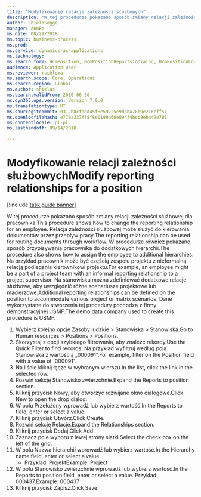 ```yaml
--- 
title: "Modyfikowanie relacji zależności służbowych"
description: "W tej procedurze pokazano sposób zmiany relacji zależności służbowej dla pracownika."
author: ShielaSogge
manager: AnnBe
ms.date: 08/29/2018
ms.topic: business-process
ms.prod: 
ms.service: dynamics-ax-applications
ms.technology: 
ms.search.form: HcmPosition, HcmPositionReportsToDialog, HcmPositionLookup
audience: Application User
ms.reviewer: rschloma
ms.search.scope: Core, Operations
ms.search.region: Global
ms.author: shielas
ms.search.validFrom: 2016-06-30
ms.dyn365.ops.version: Version 7.0.0
ms.translationtype: HT
ms.sourcegitcommit: 0312b8cfadd45f8e59225e9daba78b9e216cff51
ms.openlocfilehash: e779a337ff8f8e0199a60e094f4bec9eba49e701
ms.contentlocale: pl-pl
ms.lasthandoff: 09/14/2018

---
```

# <a name="modify-reporting-relationships-for-a-position"></a><span data-ttu-id="fe41b-103">Modyfikowanie relacji zależności służbowych</span><span class="sxs-lookup"><span data-stu-id="fe41b-103">Modify reporting relationships for a position</span></span>

[!include [task guide banner](../../includes/task-guide-banner.md)]

<span data-ttu-id="fe41b-104">W tej procedurze pokazano sposób zmiany relacji zależności służbowej dla pracownika.</span><span class="sxs-lookup"><span data-stu-id="fe41b-104">This procedure shows how to change the reporting relationship for an employee.</span></span> <span data-ttu-id="fe41b-105">Relacja zależności służbowej może służyć do kierowania dokumentów przez przepływ pracy.</span><span class="sxs-lookup"><span data-stu-id="fe41b-105">The reporting relationship can be used for routing documents through workflow.</span></span> <span data-ttu-id="fe41b-106">W procedurze również pokazano sposób przypisywania pracownika do dodatkowych hierarchii.</span><span class="sxs-lookup"><span data-stu-id="fe41b-106">The procedure also shows how to assign the employee to additional hierarchies.</span></span> <span data-ttu-id="fe41b-107">Na przykład pracownik może być częścią zespołu projektu z nieformalną relacją podlegania kierownikowi projektu.</span><span class="sxs-lookup"><span data-stu-id="fe41b-107">For example, an employee might be a part of a project team with an informal reporting relationship to a project supervisor.</span></span> <span data-ttu-id="fe41b-108">Na stanowisku można zdefiniować dodatkowe relacje służbowe, aby uwzględnić różne scenariusze projektowe lub macierzowe.</span><span class="sxs-lookup"><span data-stu-id="fe41b-108">Additional reporting relationships can be defined on the position to accommodate various project or matrix scenarios.</span></span> <span data-ttu-id="fe41b-109">Dane wykorzystane do stworzenia tej procedury pochodzą z firmy demonstracyjnej USMF.</span><span class="sxs-lookup"><span data-stu-id="fe41b-109">The demo data company used to create this procedure is USMF.</span></span>

1. <span data-ttu-id="fe41b-110">Wybierz kolejno opcje Zasoby ludzkie > Stanowiska > Stanowiska.</span><span class="sxs-lookup"><span data-stu-id="fe41b-110">Go to Human resources > Positions > Positions.</span></span>
2. <span data-ttu-id="fe41b-111">Skorzystaj z opcji szybkiego filtrowania, aby znaleźć rekordy.</span><span class="sxs-lookup"><span data-stu-id="fe41b-111">Use the Quick Filter to find records.</span></span> <span data-ttu-id="fe41b-112">Na przykład wyfiltruj według pola Stanowiska z wartością „000091”.</span><span class="sxs-lookup"><span data-stu-id="fe41b-112">For example, filter on the Position field with a value of '000091'.</span></span>
3. <span data-ttu-id="fe41b-113">Na liście kliknij łącze w wybranym wierszu.</span><span class="sxs-lookup"><span data-stu-id="fe41b-113">In the list, click the link in the selected row.</span></span>
4. <span data-ttu-id="fe41b-114">Rozwiń sekcję Stanowisko zwierzchnie.</span><span class="sxs-lookup"><span data-stu-id="fe41b-114">Expand the Reports to position section.</span></span>
5. <span data-ttu-id="fe41b-115">Kliknij przycisk Nowy, aby otworzyć rozwijane okno dialogowe.</span><span class="sxs-lookup"><span data-stu-id="fe41b-115">Click New to open the drop dialog.</span></span>
6. <span data-ttu-id="fe41b-116">W polu Przełożony wprowadź lub wybierz wartość.</span><span class="sxs-lookup"><span data-stu-id="fe41b-116">In the Reports to field, enter or select a value.</span></span>
7. <span data-ttu-id="fe41b-117">Kliknij przycisk Utwórz.</span><span class="sxs-lookup"><span data-stu-id="fe41b-117">Click Create.</span></span>
8. <span data-ttu-id="fe41b-118">Rozwiń sekcję Relacje.</span><span class="sxs-lookup"><span data-stu-id="fe41b-118">Expand the Relationships section.</span></span>
9. <span data-ttu-id="fe41b-119">Kliknij przycisk Dodaj.</span><span class="sxs-lookup"><span data-stu-id="fe41b-119">Click Add.</span></span>
10. <span data-ttu-id="fe41b-120">Zaznacz pole wyboru z lewej strony siatki.</span><span class="sxs-lookup"><span data-stu-id="fe41b-120">Select the check box on the left of the grid.</span></span>
11. <span data-ttu-id="fe41b-121">W polu Nazwa hierarchii wprowadź lub wybierz wartość.</span><span class="sxs-lookup"><span data-stu-id="fe41b-121">In the Hierarchy name field, enter or select a value.</span></span>
    * <span data-ttu-id="fe41b-122">Przykład: Projekt</span><span class="sxs-lookup"><span data-stu-id="fe41b-122">Example: Project</span></span>  
12. <span data-ttu-id="fe41b-123">W polu Stanowisko zwierzchnie wprowadź lub wybierz wartość.</span><span class="sxs-lookup"><span data-stu-id="fe41b-123">In the Reports to position field, enter or select a value.</span></span>  <span data-ttu-id="fe41b-124">Przykład: 000437.</span><span class="sxs-lookup"><span data-stu-id="fe41b-124">Example:  000437</span></span>
13. <span data-ttu-id="fe41b-125">Kliknij przycisk Zapisz.</span><span class="sxs-lookup"><span data-stu-id="fe41b-125">Click Save.</span></span>


